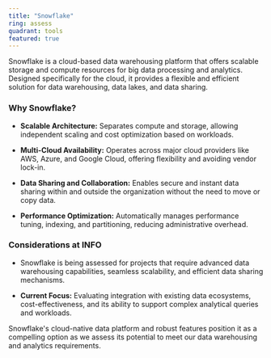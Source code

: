 ```yaml
---
title: "Snowflake"
ring: assess
quadrant: tools
featured: true
---
```


Snowflake is a cloud-based data warehousing platform that offers scalable storage and compute resources for big data processing and analytics. Designed specifically for the cloud, it provides a flexible and efficient solution for data warehousing, data lakes, and data sharing.

  

### Why Snowflake?

- **Scalable Architecture:** Separates compute and storage, allowing independent scaling and cost optimization based on workloads.

- **Multi-Cloud Availability:** Operates across major cloud providers like AWS, Azure, and Google Cloud, offering flexibility and avoiding vendor lock-in.

- **Data Sharing and Collaboration:** Enables secure and instant data sharing within and outside the organization without the need to move or copy data.

- **Performance Optimization:** Automatically manages performance tuning, indexing, and partitioning, reducing administrative overhead.

  

### Considerations at INFO

- Snowflake is being assessed for projects that require advanced data warehousing capabilities, seamless scalability, and efficient data sharing mechanisms.

- **Current Focus:** Evaluating integration with existing data ecosystems, cost-effectiveness, and its ability to support complex analytical queries and workloads.

  

Snowflake's cloud-native data platform and robust features position it as a compelling option as we assess its potential to meet our data warehousing and analytics requirements.